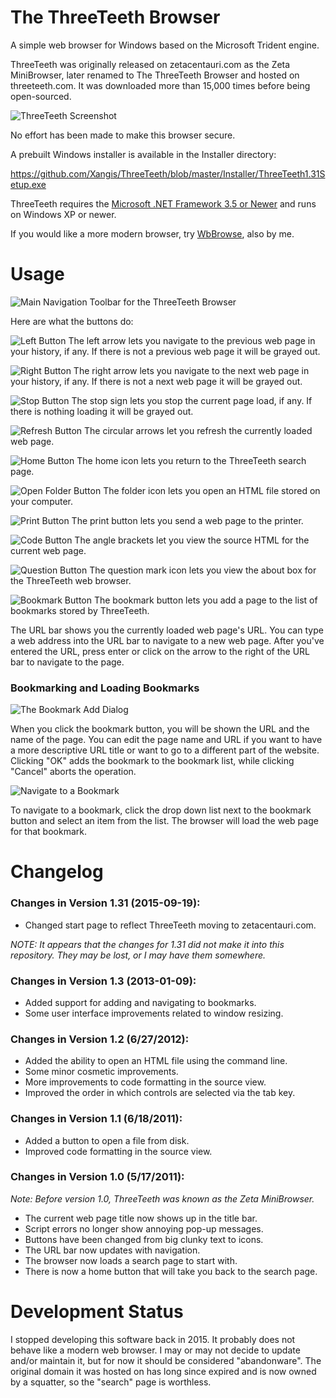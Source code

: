 # The ThreeTeeth Browser

A simple web browser for Windows based on the Microsoft Trident engine. 

ThreeTeeth was originally released on zetacentauri.com as the Zeta MiniBrowser, 
later renamed to The ThreeTeeth Browser and hosted on threeteeth.com. It was 
downloaded more than 15,000 times before being open-sourced.

![ThreeTeeth Screenshot](https://github.com/Xangis/ThreeTeeth/blob/master/Images/ThreeTeeth_1.3_Screenshot1.png)

No effort has been made to make this browser secure.

A prebuilt Windows installer is available in the Installer directory:

https://github.com/Xangis/ThreeTeeth/blob/master/Installer/ThreeTeeth1.31Setup.exe

ThreeTeeth requires the [Microsoft .NET Framework 3.5 or Newer](http://www.microsoft.com/downloads/en/details.aspx?familyid=333325fd-ae52-4e35-b531-508d977d32a6&displaylang=en) and runs on Windows XP or newer.

If you would like a more modern browser, try [WbBrowse](https://github.com/xangis/wbbrowse), also by me.

# Usage

![Main Navigation Toolbar for the ThreeTeeth Browser](https://github.com/Xangis/ThreeTeeth/blob/master/Images/ThreeTeeth_1.3_Screenshot7.png)

Here are what the buttons do: 

![Left Button](https://github.com/Xangis/ThreeTeeth/blob/master/MiniBrowser/Resources/left.bmp) The left arrow lets you navigate to the previous web page in your history, if any.  If there is not a previous web page it will be grayed out.

![Right Button](https://github.com/Xangis/ThreeTeeth/blob/master/MiniBrowser/Resources/right.bmp) The right arrow lets you navigate to the next web page in your history, if any.  If there is not a next web page it will be grayed out.

![Stop Button](https://github.com/Xangis/ThreeTeeth/blob/master/MiniBrowser/Resources/stop.bmp) The stop sign lets you stop the current page load, if any.  If there is nothing loading it will be grayed out.

![Refresh Button](https://github.com/Xangis/ThreeTeeth/blob/master/MiniBrowser/Resources/refresh.bmp) The circular arrows let you refresh the currently loaded web page.

![Home Button](https://github.com/Xangis/ThreeTeeth/blob/master/MiniBrowser/Resources/home.bmp) The home icon lets you return to the ThreeTeeth search page.

![Open Folder Button](https://github.com/Xangis/ThreeTeeth/blob/master/MiniBrowser/Resources/openfolder_orange.bmp) The folder icon lets you open an HTML file stored on your computer.

![Print Button](https://github.com/Xangis/ThreeTeeth/blob/master/MiniBrowser/Resources/icon_print.bmp) The print button lets you send a web page to the printer.

![Code Button](https://github.com/Xangis/ThreeTeeth/blob/master/MiniBrowser/Resources/code.bmp) The angle brackets let you view the source HTML for the current web page.

![Question Button](https://github.com/Xangis/ThreeTeeth/blob/master/MiniBrowser/Resources/question2.bmp) The question mark icon lets you view the about box for the ThreeTeeth web browser.

![Bookmark Button](https://github.com/Xangis/ThreeTeeth/blob/master/MiniBrowser/Resources/bookmark.bmp) The bookmark button lets you add a page to the list of bookmarks stored by ThreeTeeth.

The URL bar shows you the currently loaded web page's URL.  You can type a web address into the URL bar to navigate to a new web page.  After you've entered the URL, press enter or click on the arrow to the right of the URL bar to navigate to the page.

### Bookmarking and Loading Bookmarks

![The Bookmark Add Dialog](https://github.com/Xangis/ThreeTeeth/blob/master/Images/ThreeTeeth_1.3_Screenshot5.png)

When you click the bookmark button, you will be shown the URL and the name of the page.  You can edit the page name and URL if you want to have a more descriptive URL title or want to go to a different part of the website.  Clicking "OK" adds the bookmark to the bookmark list, while clicking "Cancel" aborts the operation.

![Navigate to a Bookmark](https://github.com/Xangis/ThreeTeeth/blob/master/Images/ThreeTeeth_1.3_Screenshot6.png)

To navigate to a bookmark, click the drop down list next to the bookmark button and select an item from the list.  The browser will load the web page for that bookmark.

# Changelog

### Changes in Version 1.31 (2015-09-19):

- Changed start page to reflect ThreeTeeth moving to zetacentauri.com.

*NOTE: It appears that the changes for 1.31 did not make it into this repository. They may be lost, or I may have them somewhere.*

### Changes in Version 1.3 (2013-01-09):

- Added support for adding and navigating to bookmarks.
- Some user interface improvements related to window resizing.

### Changes in Version 1.2 (6/27/2012):

- Added the ability to open an HTML file using the command line.
- Some minor cosmetic improvements.
- More improvements to code formatting in the source view.
- Improved the order in which controls are selected via the tab key.

### Changes in Version 1.1 (6/18/2011):

- Added a button to open a file from disk.
- Improved code formatting in the source view.

### Changes in Version 1.0 (5/17/2011):

*Note: Before version 1.0, ThreeTeeth was known as the Zeta MiniBrowser.*

- The current web page title now shows up in the title bar.
- Script errors no longer show annoying pop-up messages.
- Buttons have been changed from big clunky text to icons.
- The URL bar now updates with navigation.
- The browser now loads a search page to start with.
- There is now a home button that will take you back to the search page.

# Development Status

I stopped developing this software back in 2015. It probably does not behave like
a modern web browser. I may or may not decide to update and/or maintain it, but
for now it should be considered "abandonware". The original domain it was
hosted on has long since expired and is now owned by a squatter, so the
"search" page is worthless.
